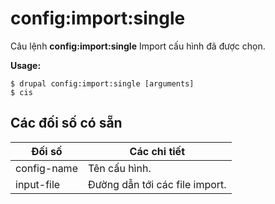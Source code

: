 # config:import:single
Câu lệnh **config:import:single** Import cấu hình đã được chọn.

**Usage:**
```
$ drupal config:import:single [arguments] 
$ cis  
```

## Các đối số có sẵn
Đối số | Các chi tiết
---------|-------------
config-name | Tên cấu hình.
input-file | Đường dẫn tới các file import.
